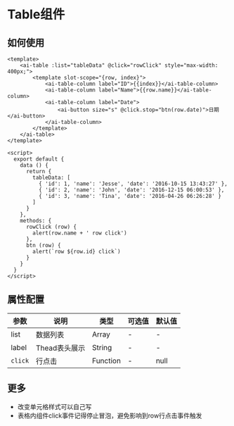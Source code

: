 # Table组件


## 如何使用

```vue
<template>
    <ai-table :list="tableData" @click="rowClick" style="max-width: 400px;">
        <template slot-scope="{row, index}">
            <ai-table-column label="ID">{{index}}</ai-table-column>
            <ai-table-column label="Name">{{row.name}}</ai-table-column>
            <ai-table-column label="Date">
                <ai-button size="s" @click.stop="btn(row.date)">日期</ai-button>
            </ai-table-column>
        </template>
    </ai-table>
</template>

<script>
  export default {
    data () {
      return {
        tableData: [
          { 'id': 1, 'name': 'Jesse', 'date': '2016-10-15 13:43:27' },
          { 'id': 2, 'name': 'John', 'date': '2016-12-15 06:00:53' },
          { 'id': 3, 'name': 'Tina', 'date': '2016-04-26 06:26:28' }
        ]
      }
    },
    methods: {
      rowClick (row) {
        alert(row.name + ' row click')
      },
      btn (row) {
        alert(`row ${row.id} click`)
      }
    }
  }
</script>
```
## 属性配置

参数 | 说明 | 类型 | 可选值 | 默认值
--- | --- | --- | --- | ---
list | 数据列表 | Array | - | -
label | Thead表头展示 | String | - | -
`click` | 行点击 | Function | - | null

## 更多
* 改变单元格样式可以自己写
* 表格内组件click事件记得停止冒泡，避免影响到row行点击事件触发
